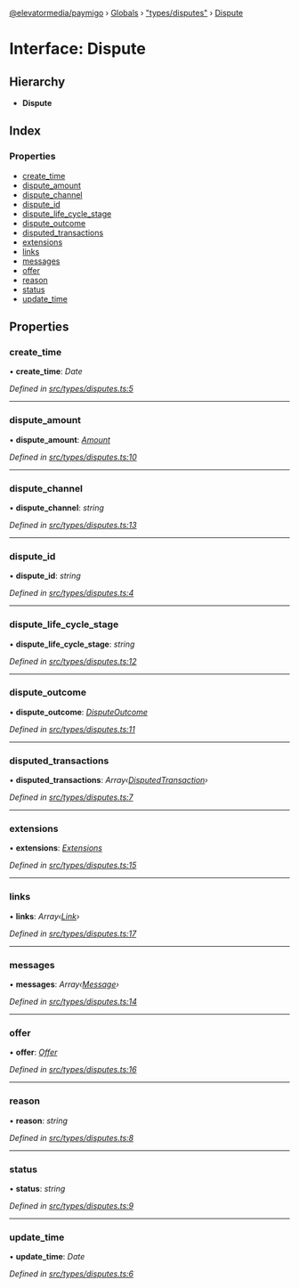 [@elevatormedia/paymigo](../README.md) › [Globals](../globals.md) › ["types/disputes"](../modules/_types_disputes_.md) › [Dispute](_types_disputes_.dispute.md)

# Interface: Dispute

## Hierarchy

-   **Dispute**

## Index

### Properties

-   [create_time](_types_disputes_.dispute.md#create_time)
-   [dispute_amount](_types_disputes_.dispute.md#dispute_amount)
-   [dispute_channel](_types_disputes_.dispute.md#dispute_channel)
-   [dispute_id](_types_disputes_.dispute.md#dispute_id)
-   [dispute_life_cycle_stage](_types_disputes_.dispute.md#dispute_life_cycle_stage)
-   [dispute_outcome](_types_disputes_.dispute.md#dispute_outcome)
-   [disputed_transactions](_types_disputes_.dispute.md#disputed_transactions)
-   [extensions](_types_disputes_.dispute.md#extensions)
-   [links](_types_disputes_.dispute.md#links)
-   [messages](_types_disputes_.dispute.md#messages)
-   [offer](_types_disputes_.dispute.md#offer)
-   [reason](_types_disputes_.dispute.md#reason)
-   [status](_types_disputes_.dispute.md#status)
-   [update_time](_types_disputes_.dispute.md#update_time)

## Properties

### create_time

• **create_time**: _Date_

_Defined in [src/types/disputes.ts:5](https://github.com/ELEVATORmedia/paymigo/blob/02f279b/src/types/disputes.ts#L5)_

---

### dispute_amount

• **dispute_amount**: _[Amount](_types_common_.amount.md)_

_Defined in [src/types/disputes.ts:10](https://github.com/ELEVATORmedia/paymigo/blob/02f279b/src/types/disputes.ts#L10)_

---

### dispute_channel

• **dispute_channel**: _string_

_Defined in [src/types/disputes.ts:13](https://github.com/ELEVATORmedia/paymigo/blob/02f279b/src/types/disputes.ts#L13)_

---

### dispute_id

• **dispute_id**: _string_

_Defined in [src/types/disputes.ts:4](https://github.com/ELEVATORmedia/paymigo/blob/02f279b/src/types/disputes.ts#L4)_

---

### dispute_life_cycle_stage

• **dispute_life_cycle_stage**: _string_

_Defined in [src/types/disputes.ts:12](https://github.com/ELEVATORmedia/paymigo/blob/02f279b/src/types/disputes.ts#L12)_

---

### dispute_outcome

• **dispute_outcome**: _[DisputeOutcome](_types_disputes_.disputeoutcome.md)_

_Defined in [src/types/disputes.ts:11](https://github.com/ELEVATORmedia/paymigo/blob/02f279b/src/types/disputes.ts#L11)_

---

### disputed_transactions

• **disputed_transactions**: _Array‹[DisputedTransaction](_types_disputes_.disputedtransaction.md)›_

_Defined in [src/types/disputes.ts:7](https://github.com/ELEVATORmedia/paymigo/blob/02f279b/src/types/disputes.ts#L7)_

---

### extensions

• **extensions**: _[Extensions](_types_disputes_.extensions.md)_

_Defined in [src/types/disputes.ts:15](https://github.com/ELEVATORmedia/paymigo/blob/02f279b/src/types/disputes.ts#L15)_

---

### links

• **links**: _Array‹[Link](_types_common_.link.md)›_

_Defined in [src/types/disputes.ts:17](https://github.com/ELEVATORmedia/paymigo/blob/02f279b/src/types/disputes.ts#L17)_

---

### messages

• **messages**: _Array‹[Message](_types_disputes_.message.md)›_

_Defined in [src/types/disputes.ts:14](https://github.com/ELEVATORmedia/paymigo/blob/02f279b/src/types/disputes.ts#L14)_

---

### offer

• **offer**: _[Offer](_types_disputes_.offer.md)_

_Defined in [src/types/disputes.ts:16](https://github.com/ELEVATORmedia/paymigo/blob/02f279b/src/types/disputes.ts#L16)_

---

### reason

• **reason**: _string_

_Defined in [src/types/disputes.ts:8](https://github.com/ELEVATORmedia/paymigo/blob/02f279b/src/types/disputes.ts#L8)_

---

### status

• **status**: _string_

_Defined in [src/types/disputes.ts:9](https://github.com/ELEVATORmedia/paymigo/blob/02f279b/src/types/disputes.ts#L9)_

---

### update_time

• **update_time**: _Date_

_Defined in [src/types/disputes.ts:6](https://github.com/ELEVATORmedia/paymigo/blob/02f279b/src/types/disputes.ts#L6)_
